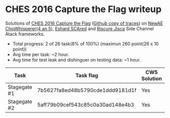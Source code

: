 # CHES 2016 Capture the Flag writeup
Solutions of [CHES 2016 Capture the Flag](https://ctf.newae.com/) ([Github copy of traces](https://github.com/colinoflynn/ches2016ctf)) on [NewAE ChipWhisperer(4 an 5)](https://github.com/newaetech/chipwhisperer), [Eshard SCAred](https://github.com/eshard/scared) and [Riscure Jlsca](https://github.com/Riscure/Jlsca) Side Channel Atack frameworks.
- Total progress: 2 of 26 task(8% of 100%) (maximun 260 point(26 x 10 point))
- Avg time per task: ~2 hour.
- Avg time for test leak and dishinguer on testing data: ~1 hour.

| Task  | Task flag  | CW5 Solution | CW4 Solution | Jlsca Solution| SCAred Solution|
| ------------- | ------------- | ------------- | ------------- | ------------- | ------------- |
| Stagegate #1  | 7b5627fa8ed48b5790cde1ddd9181d1f  | Yes  | Yes  | No  | No  |
| Stagegate #2  | 5aff79b09cef543c85c0a30ad148e4b3  | Yes  | No | Yes  | No  |
